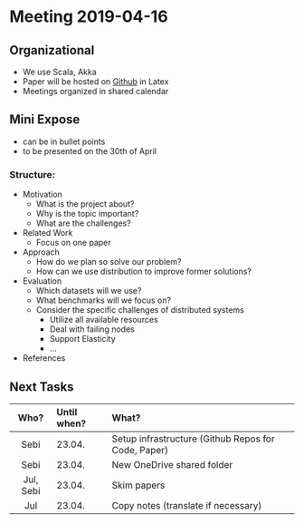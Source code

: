 # Meeting 2019-04-16

## Organizational

- We use Scala, Akka
- Paper will be hosted on [Github](https://github.com/CodeLionX/dODo-paper) in Latex
- Meetings organized in shared calendar

## Mini Expose
- can be in bullet points
- to be presented on the 30th of April

### Structure:

- Motivation
    - What is the project about?
    - Why is the topic important?
    - What are the challenges?
- Related Work
    - Focus on one paper
- Approach
    - How do we plan so solve our problem?
    - How can we use distribution to improve former solutions?
- Evaluation
    - Which datasets will we use?
    - What benchmarks will we focus on?
    - Consider the specific challenges of distributed systems
        - Utilize all available resources
        - Deal with failing nodes
        - Support Elasticity
        - ...
- References

## Next Tasks

| Who?  | Until when?   | What? |
| :---: | :------------ | :---- |
| Sebi  | 23.04. | Setup infrastructure (Github Repos for Code, Paper) |
| Sebi  | 23.04. | New OneDrive shared folder |
| Jul, Sebi | 23.04. | Skim papers |
| Jul   | 23.04. | Copy notes (translate if necessary) |
